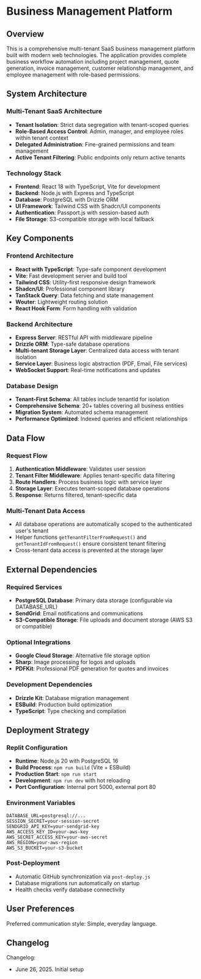 # Business Management Platform

## Overview

This is a comprehensive multi-tenant SaaS business management platform built with modern web technologies. The application provides complete business workflow automation including project management, quote generation, invoice management, customer relationship management, and employee management with role-based permissions.

## System Architecture

### Multi-Tenant SaaS Architecture
- **Tenant Isolation**: Strict data segregation with tenant-scoped queries
- **Role-Based Access Control**: Admin, manager, and employee roles within tenant context
- **Delegated Administration**: Fine-grained permissions and team management
- **Active Tenant Filtering**: Public endpoints only return active tenants

### Technology Stack
- **Frontend**: React 18 with TypeScript, Vite for development
- **Backend**: Node.js with Express and TypeScript
- **Database**: PostgreSQL with Drizzle ORM
- **UI Framework**: Tailwind CSS with Shadcn/UI components
- **Authentication**: Passport.js with session-based auth
- **File Storage**: S3-compatible storage with local fallback

## Key Components

### Frontend Architecture
- **React with TypeScript**: Type-safe component development
- **Vite**: Fast development server and build tool
- **Tailwind CSS**: Utility-first responsive design framework
- **Shadcn/UI**: Professional component library
- **TanStack Query**: Data fetching and state management
- **Wouter**: Lightweight routing solution
- **React Hook Form**: Form handling with validation

### Backend Architecture
- **Express Server**: RESTful API with middleware pipeline
- **Drizzle ORM**: Type-safe database operations
- **Multi-tenant Storage Layer**: Centralized data access with tenant isolation
- **Service Layer**: Business logic abstraction (PDF, Email, File services)
- **WebSocket Support**: Real-time notifications and updates

### Database Design
- **Tenant-First Schema**: All tables include tenantId for isolation
- **Comprehensive Schema**: 20+ tables covering all business entities
- **Migration System**: Automated schema management
- **Performance Optimized**: Indexed queries and efficient relationships

## Data Flow

### Request Flow
1. **Authentication Middleware**: Validates user session
2. **Tenant Filter Middleware**: Applies tenant-specific data filtering
3. **Route Handlers**: Process business logic with service layer
4. **Storage Layer**: Executes tenant-scoped database operations
5. **Response**: Returns filtered, tenant-specific data

### Multi-Tenant Data Access
- All database operations are automatically scoped to the authenticated user's tenant
- Helper functions `getTenantFilterFromRequest()` and `getTenantIdFromRequest()` ensure consistent tenant filtering
- Cross-tenant data access is prevented at the storage layer

## External Dependencies

### Required Services
- **PostgreSQL Database**: Primary data storage (configurable via DATABASE_URL)
- **SendGrid**: Email notifications and communications
- **S3-Compatible Storage**: File uploads and document storage (AWS S3 or compatible)

### Optional Integrations
- **Google Cloud Storage**: Alternative file storage option
- **Sharp**: Image processing for logos and uploads
- **PDFKit**: Professional PDF generation for quotes and invoices

### Development Dependencies
- **Drizzle Kit**: Database migration management
- **ESBuild**: Production build optimization
- **TypeScript**: Type checking and compilation

## Deployment Strategy

### Replit Configuration
- **Runtime**: Node.js 20 with PostgreSQL 16
- **Build Process**: `npm run build` (Vite + ESBuild)
- **Production Start**: `npm run start`
- **Development**: `npm run dev` with hot reloading
- **Port Configuration**: Internal port 5000, external port 80

### Environment Variables
```
DATABASE_URL=postgresql://...
SESSION_SECRET=your-session-secret
SENDGRID_API_KEY=your-sendgrid-key
AWS_ACCESS_KEY_ID=your-aws-key
AWS_SECRET_ACCESS_KEY=your-aws-secret
AWS_REGION=your-aws-region
AWS_S3_BUCKET=your-s3-bucket
```

### Post-Deployment
- Automatic GitHub synchronization via `post-deploy.js`
- Database migrations run automatically on startup
- Health checks verify database connectivity

## User Preferences

Preferred communication style: Simple, everyday language.

## Changelog

Changelog:
- June 26, 2025. Initial setup